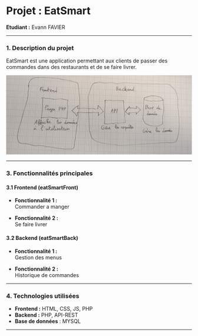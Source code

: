 # **Projet : EatSmart**

**Etudiant :** Evann FAVIER

---

### **1. Description du projet**

EatSmart est une application permettant aux clients de passer des commandes dans des restaurants et de se faire livrer.

<img src="./assets/img/IMG_20250917_140738712~2.jpg">

---

### **3. Fonctionnalités principales**

#### **3.1 Frontend (eatSmartFront)**

- **Fonctionnalité 1 :**  
  Commander a manger
  
- **Fonctionnalité 2 :**  
  Se faire livrer
  
#### **3.2 Backend (eatSmartBack)**

- **Fonctionnalité 1 :**  
  Gestion des menus
  
- **Fonctionnalité 2 :**  
  Historique de commandes

---

### **4. Technologies utilisées**

- **Frontend :** HTML, CSS, JS, PHP
- **Backend :** PHP, API-REST
- **Base de données** : MYSQL
---
